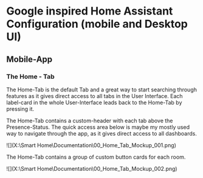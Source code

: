 # Google inspired Home Assistant Configuration (mobile and Desktop UI)

## Mobile-App

### The Home - Tab

The Home-Tab is the default Tab and a great way to start searching through features as it gives direct access to all tabs in the User Interface. Each label-card in the whole User-Interface leads back to the Home-Tab by pressing it.

The Home-Tab contains a custom-header with each tab above the Presence-Status. The quick access area below is maybe my mostly used way to navigate through the app, as it gives direct access to all dashboards.

![](X:\Smart Home\Documentation\00_Home_Tab_Mockup_001.png)

The  Home-Tab contains a group of custom button cards for each room. 

![](X:\Smart Home\Documentation\00_Home_Tab_Mockup_002.png)
